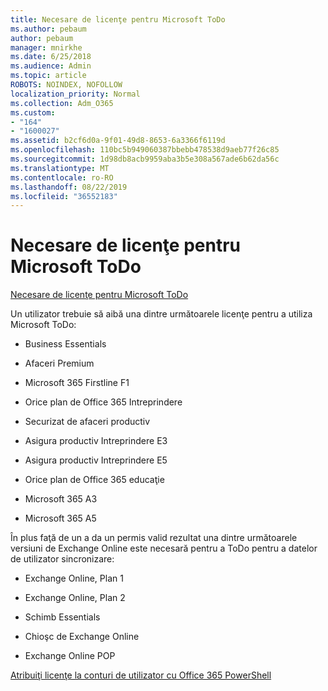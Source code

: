 ```yaml
---
title: Necesare de licenţe pentru Microsoft ToDo
ms.author: pebaum
author: pebaum
manager: mnirkhe
ms.date: 6/25/2018
ms.audience: Admin
ms.topic: article
ROBOTS: NOINDEX, NOFOLLOW
localization_priority: Normal
ms.collection: Adm_O365
ms.custom:
- "164"
- "1600027"
ms.assetid: b2cf6d0a-9f01-49d8-8653-6a3366f6119d
ms.openlocfilehash: 110bc5b949060387bbebb478538d9aeb77f26c85
ms.sourcegitcommit: 1d98db8acb9959aba3b5e308a567ade6b62da56c
ms.translationtype: MT
ms.contentlocale: ro-RO
ms.lasthandoff: 08/22/2019
ms.locfileid: "36552183"
---
```

# <a name="required-licenses-for-microsoft-todo"></a>Necesare de licenţe pentru Microsoft ToDo

[Necesare de licenţe pentru Microsoft ToDo](https://support.office.com/article/381e9d1b-c500-49b5-973e-890fd86528d7.aspx)
  
Un utilizator trebuie să aibă una dintre următoarele licenţe pentru a utiliza Microsoft ToDo:
  
- Business Essentials

- Afaceri Premium

- Microsoft 365 Firstline F1

- Orice plan de Office 365 Intreprindere

- Securizat de afaceri productiv

- Asigura productiv Intreprindere E3

- Asigura productiv Intreprindere E5

- Orice plan de Office 365 educaţie

- Microsoft 365 A3

- Microsoft 365 A5

În plus faţă de un a da un permis valid rezultat una dintre următoarele versiuni de Exchange Online este necesară pentru a ToDo pentru a datelor de utilizator sincronizare:
  
- Exchange Online, Plan 1

- Exchange Online, Plan 2

- Schimb Essentials

- Chioşc de Exchange Online

- Exchange Online POP

[Atribuiţi licenţe la conturi de utilizator cu Office 365 PowerShell](https://docs.microsoft.com/office365/enterprise/powershell/assign-licenses-to-user-accounts-with-office-365-powershell )
  